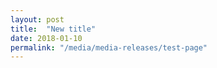 ```yaml
---
layout: post
title:  "New title"
date: 2018-01-10
permalink: "/media/media-releases/test-page"
---
```

